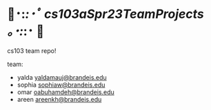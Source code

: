 # 🍰･:*:･ﾟ cs103aSpr23TeamProjects ｡･:*:･ 🍰 #
cs103 team repo!

team:
* yalda yaldamauj@brandeis.edu
* sophia sophiaw@brandeis.edu
* omar oabuhamdeh@brandeis.edu
* areen areenkh@brandeis.edu



